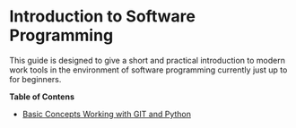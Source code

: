 # Introduction to Software Programming

This guide is designed to give a short and practical introduction to modern work tools in the environment of software programming currently just up to for beginners.

__Table of Contens__

* [Basic Concepts Working with GIT and Python](./basic_concepts.md)

